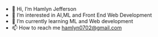- 👋 Hi, I’m Hamlyn Jefferson
- 👀 I’m interested in AI,ML and Front End Web Development
- 🌱 I’m currently learning ML and Web development
- 📫 How to reach me hamlyn0702@gmail.com

<!---
kenta18/kenta18 is a ✨ special ✨ repository because its `README.md` (this file) appears on your GitHub profile.
You can click the Preview link to take a look at your changes.
--->
